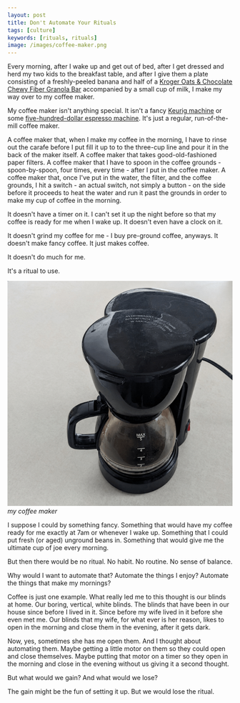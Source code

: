 ```yaml
---
layout: post
title: Don't Automate Your Rituals
tags: [culture]
keywords: [rituals, rituals]
image: /images/coffee-maker.png
---
```


Every morning, after I wake up and get out of bed, after I get dressed and herd my two kids to the breakfast table, and after I give them a plate consisting of a freshly-peeled banana and half of a [Kroger Oats & Chocolate Chewy Fiber Granola Bar](https://www.kroger.com/p/kroger-oats-chocolate-chewy-fiber-granola-bars/0001111086974) accompanied by a small cup of milk, I make my way over to my coffee maker.

My coffee maker isn't anything special. It isn't a fancy [Keurig machine](https://www.amazon.com/stores/Keurig/page/0B04B9D1-B1B3-445A-9B1D-E274FEEC9CD9?tag=hendrixjoseph-20) or some [five-hundred-dollar espresso machine](https://www.amazon.com/Breville-BES870XL-Barista-Express-Espresso/dp/B00CH9QWOU/?tag=hendrixjoseph-20). It's just a regular, run-of-the-mill coffee maker.

A coffee maker that, when I make my coffee in the morning, I have to rinse out the carafe before I put fill it up to to the three-cup line and pour it in the back of the maker itself. A coffee maker that takes good-old-fashioned paper filters. A coffee maker that I have to spoon in the coffee grounds - spoon-by-spoon, four times, every time - after I put in the coffee maker. A coffee maker that, once I've put in the water, the filter, and the coffee grounds, I hit a switch - an actual switch, not simply a button - on the side before it proceeds to heat the water and run it past the grounds in order to make my cup of coffee in the morning.

It doesn't have a timer on it. I can't set it up the night before so that my coffee is ready for me when I wake up. It doesn't even have a clock on it.

It doesn't grind my coffee for me - I buy pre-ground coffee, anyways. It doesn't make fancy coffee. It just makes coffee.

It doesn't do much for me.

It's a ritual to use.

![my coffee maker](/images/coffee-maker.png)
*my coffee maker*

I suppose I could by something fancy. Something that would have my coffee ready for me exactly at 7am or whenever I wake up. Something that I could put fresh (or aged) unground beans in. Something that would give me the ultimate cup of joe every morning.

But then there would be no ritual. No habit. No routine. No sense of balance.

Why would I want to automate that? Automate the things I enjoy? Automate the things that make my mornings?

Coffee is just one example. What really led me to this thought is our blinds at home. Our boring, vertical, white blinds. The blinds that have been in our house since before I lived in it. Since before my wife lived in it before she even met me. Our blinds that my wife, for what ever is her reason, likes to open in the morning and close them in the evening, after it gets dark.

Now, yes, sometimes she has me open them. And I thought about automating them. Maybe getting a little motor on them so they could open and close themselves. Maybe putting that motor on a timer so they open in the morning and close in the evening without us giving it a second thought.

But what would we gain? And what would we lose?

The gain might be the fun of setting it up. But we would lose the ritual.
